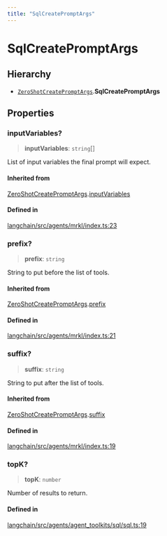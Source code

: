 ```yaml
---
title: "SqlCreatePromptArgs"
---
```


# SqlCreatePromptArgs

## Hierarchy

- [`ZeroShotCreatePromptArgs`](ZeroShotCreatePromptArgs.md).**SqlCreatePromptArgs**

## Properties

### inputVariables?

> **inputVariables**: `string`[]

List of input variables the final prompt will expect.

#### Inherited from

[ZeroShotCreatePromptArgs](ZeroShotCreatePromptArgs.md).[inputVariables](ZeroShotCreatePromptArgs.md#inputvariables)

#### Defined in

[langchain/src/agents/mrkl/index.ts:23](https://github.com/hwchase17/langchainjs/blob/ddf2996/langchain/src/agents/mrkl/index.ts#L23)

### prefix?

> **prefix**: `string`

String to put before the list of tools.

#### Inherited from

[ZeroShotCreatePromptArgs](ZeroShotCreatePromptArgs.md).[prefix](ZeroShotCreatePromptArgs.md#prefix)

#### Defined in

[langchain/src/agents/mrkl/index.ts:21](https://github.com/hwchase17/langchainjs/blob/ddf2996/langchain/src/agents/mrkl/index.ts#L21)

### suffix?

> **suffix**: `string`

String to put after the list of tools.

#### Inherited from

[ZeroShotCreatePromptArgs](ZeroShotCreatePromptArgs.md).[suffix](ZeroShotCreatePromptArgs.md#suffix)

#### Defined in

[langchain/src/agents/mrkl/index.ts:19](https://github.com/hwchase17/langchainjs/blob/ddf2996/langchain/src/agents/mrkl/index.ts#L19)

### topK?

> **topK**: `number`

Number of results to return.

#### Defined in

[langchain/src/agents/agent_toolkits/sql/sql.ts:19](https://github.com/hwchase17/langchainjs/blob/ddf2996/langchain/src/agents/agent_toolkits/sql/sql.ts#L19)
